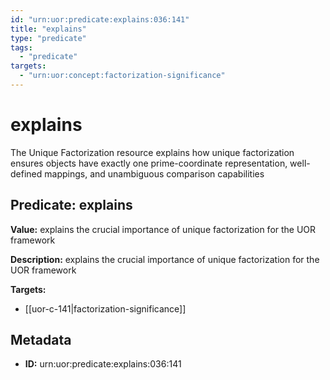 ```yaml
---
id: "urn:uor:predicate:explains:036:141"
title: "explains"
type: "predicate"
tags:
  - "predicate"
targets:
  - "urn:uor:concept:factorization-significance"
---
```


# explains

The Unique Factorization resource explains how unique factorization ensures objects have exactly one prime-coordinate representation, well-defined mappings, and unambiguous comparison capabilities

## Predicate: explains

**Value:** explains the crucial importance of unique factorization for the UOR framework

**Description:** explains the crucial importance of unique factorization for the UOR framework

**Targets:**

- [[uor-c-141|factorization-significance]]

## Metadata

- **ID:** urn:uor:predicate:explains:036:141
